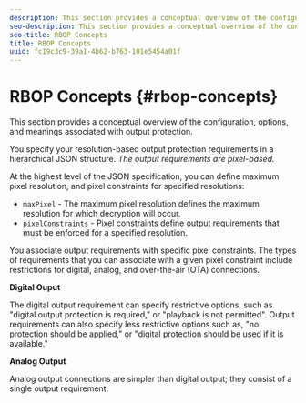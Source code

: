 ```yaml
---
description: This section provides a conceptual overview of the configuration, options, and meanings associated with output protection.
seo-description: This section provides a conceptual overview of the configuration, options, and meanings associated with output protection.
seo-title: RBOP Concepts
title: RBOP Concepts
uuid: fc19c3c9-39a1-4b62-b763-101e5454a01f
---
```


# RBOP Concepts {#rbop-concepts}

This section provides a conceptual overview of the configuration, options, and meanings associated with output protection.

You specify your resolution-based output protection requirements in a hierarchical JSON structure. *The output requirements are pixel-based.*

At the highest level of the JSON specification, you can define maximum pixel resolution, and pixel constraints for specified resolutions:

* `maxPixel` - The maximum pixel resolution defines the maximum resolution for which decryption will occur. 
* `pixelConstraints` - Pixel constraints define output requirements that must be enforced for a specified resolution.

You associate output requirements with specific pixel constraints. The types of requirements that you can associate with a given pixel constraint include restrictions for digital, analog, and over-the-air (OTA) connections.

**Digital Ouput**

The digital output requirement can specify restrictive options, such as "digital output protection is required," or "playback is not permitted". Output requirements can also specify less restrictive options such as, "no protection should be applied," or "digital protection should be used if it is available."

**Analog Output**

Analog output connections are simpler than digital output; they consist of a single output requirement. 
